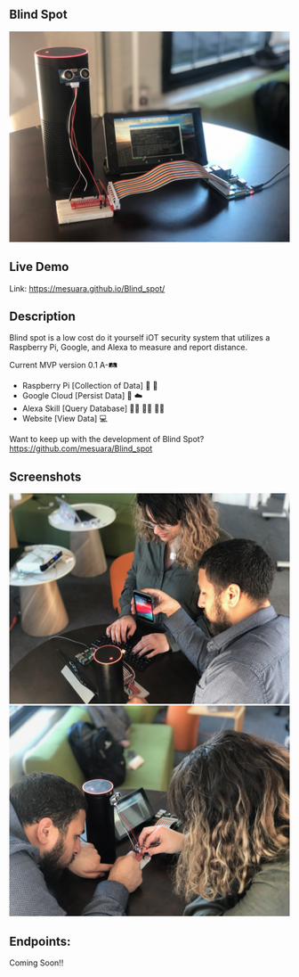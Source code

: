 ## Blind Spot
<!-- test on line #3 -->
![Blind](Images/IMG-2394.JPG)

## Live Demo
Link: https://mesuara.github.io/Blind_spot/

## Description
Blind spot is a low cost do it yourself iOT security system that utilizes a Raspberry Pi, Google, and Alexa to measure and report distance.

Current MVP version 0.1 A-🛤️ </br>
- Raspberry Pi [Collection of Data] 🍇 🥧 </br>
- Google Cloud [Persist Data] 🍭 ☁️ </br>
- Alexa Skill [Query Database] 👾👾 👧🏻 👾👾 </br>
- Website [View Data] 💻 </br>

Want to keep up with the development of Blind Spot?  https://github.com/mesuara/Blind_spot

## Screenshots
![Mesuara & Elvis working](Images/IMG-2397.JPG)
![Mesuara & Elvis working](Images/IMG-2400.JPG)

## Endpoints:

Coming Soon!!

<!-- #### `coach`

- [x] router.get('/')
- [x] router.get('/:id')

- [x] router.post('/')

- [x] router.post('/login')

- [x] router.put('/:id') -->
